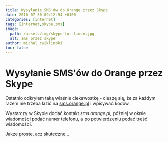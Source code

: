 ```yaml
---
title: Wysyłanie SMS'ów do Orange przez Skype
date: 2010-07-30 09:12:54 +0100
categories: [internet]
tags: [internet,skype,sms]
image:
  path: /assets/img/skype-for-linux.jpg
  alt: sms przez skype
author: michal_cwiklinski
toc: false
---
```


# Wysyłanie SMS'ów do Orange przez Skype

Ostatnio odkryłem taką właśnie ciekawostkę - cieszę się, że za każdym razem nie trzeba łazić na [sms.orange.pl](http://sms.orange.pl) i wpisywać kodów.

Wystarczy w Skypie dodać kontakt _sms.orange.pl_, później w oknie wiadomości podać numer telefonu, a po potwierdzeniu podać treść wiadomości.

Jakże proste, acz skuteczne...